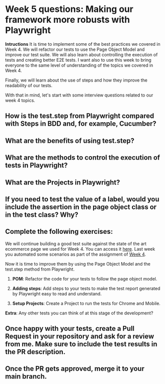 # Week 5 questions: Making our framework more robusts with Playwright

**Intructions**
It is time to implement some of the best practices we covered in Week 4. We will refactor our tests to use the Page Object Model and improve our test suite. We will also learn about controlling the execution of tests and creating better E2E tests. I want also to use this week to bring everyone to the same level of understanding of the topics we covered in Week 4.

Finally, we will learn about the use of steps and how they improve the readability of our tests.

With that in mind, let's start with some interview questions related to our week 4 topics.

## How is the test.step from Playwright compared with Steps in BDD and, for example, Cucumber?

## What are the benefits of using test.step?

## What are the methods to control the execution of tests in Playwright?

## What are the Projects in Playwright?

## If you need to test the value of a label, would you include the assertion in the page object class or in the test class? Why?

## Complete the following exercises:

We will continue building a good test suite against the state of the art ecommerce page we used for Week 4. You can access it [here](https://react-shopping-cart-67954.firebaseapp.com). Last week you automated some scenarios as part of the assignment of [Week 4](../Week%204/assignment.md).

Now it is time to improve them by using the Page Object Model and the test.step method from Playwright.

1. **POM**: Refactor the code for your tests to follow the page object model.

2. **Adding steps**: Add steps to your tests to make the test report generated by Playwright easy to read and understand.

3. **Setup Projects**: Create a Project to run the tests for Chrome and Mobile.

**Extra**: Any other tests you can think of at this stage of the development?

## Once happy with your tests, create a Pull Request in your repository and ask for a review from me. Make sure to include the test results in the PR description.

## Once the PR gets approved, merge it to your main branch.
